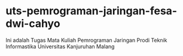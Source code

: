 # uts-pemrograman-jaringan-fesa-dwi-cahyo
Ini adalah Tugas Mata Kuliah Pemrograman Jaringan Prodi Teknik Informastika
Universitas Kanjuruhan Malang
